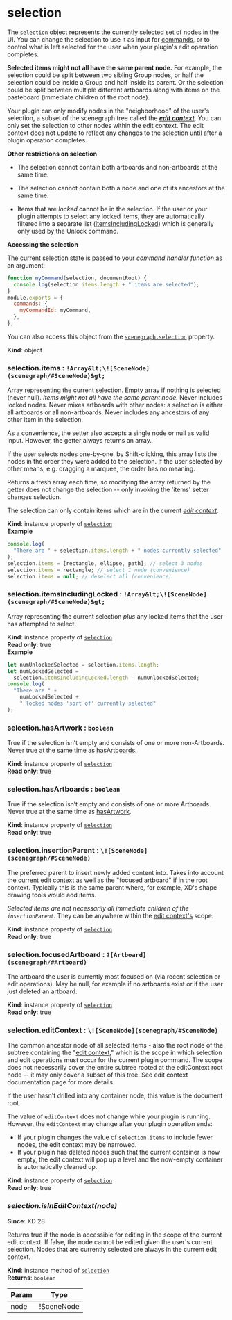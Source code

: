 # selection

The `selection` object represents the currently selected set of nodes in the UI. You can change the selection to use it as input
for [commands](/reference/commands/), or to control what is left selected for the user when your plugin's edit operation completes.

**Selected items might not all have the same parent node.** For example, the selection could be split between two sibling
Group nodes, or half the selection could be inside a Group and half inside its parent. Or the selection could be split between
multiple different artboards along with items on the pasteboard (immediate children of the root node).

Your plugin can only modify nodes in the "neighborhood" of the user's selection, a subset of the scenegraph tree called the
**_[edit context](/reference/core/edit-context/)_**. You can only set the selection to other nodes within the edit context.
The edit context does not update to reflect any changes to the selection until after a plugin operation completes.

**Other restrictions on selection**

- The selection cannot contain both artboards and non-artboards at the same time.

- The selection cannot contain both a node and one of its ancestors at the same time.

- Items that are _locked_ cannot be in the selection. If the user or your plugin attempts to select any locked items, they are
  automatically filtered into a separate list ([itemsIncludingLocked](#selection-itemsIncludingLocked)) which is generally only used by the Unlock
  command.

**Accessing the selection**

The current selection state is passed to your _command handler function_ as an argument:

```js
function myCommand(selection, documentRoot) {
  console.log(selection.items.length + " items are selected");
}
module.exports = {
  commands: {
    myCommandId: myCommand,
  },
};
```

You can also access this object from the [`scenegraph.selection`](/reference/scenegraph/#module_scenegraph-selection) property.

**Kind**: object

### selection.items : `!Array&lt;\![SceneNode](scenegraph/#SceneNode)&gt;`

Array representing the current selection. Empty array if nothing is selected (never null). _Items might not all have the same
parent node._ Never includes locked nodes. Never mixes artboards with other nodes: a selection is either all artboards or all
non-artboards. Never includes any ancestors of any other item in the selection.

As a convenience, the setter also accepts a single node or null as valid input. However, the getter always returns an array.

If the user selects nodes one-by-one, by Shift-clicking, this array lists the nodes in the order they were added to the selection.
If the user selected by other means, e.g. dragging a marquee, the order has no meaning.

Returns a fresh array each time, so modifying the array returned by the getter does not change the selection -- only invoking
the 'items' setter changes selection.

The selection can only contain items which are in the current _[edit context](/reference/core/edit-context/)._

**Kind**: instance property of [`selection`](#selection)  
**Example**

```js
console.log(
  "There are " + selection.items.length + " nodes currently selected"
);
selection.items = [rectangle, ellipse, path]; // select 3 nodes
selection.items = rectangle; // select 1 node (convenience)
selection.items = null; // deselect all (convenience)
```

### selection.itemsIncludingLocked : `!Array&lt;\![SceneNode](scenegraph/#SceneNode)&gt;`

Array representing the current selection _plus_ any locked items that the user has attempted to select.

**Kind**: instance property of [`selection`](#selection)  
**Read only**: true  
**Example**

```js
let numUnlockedSelected = selection.items.length;
let numLockedSelected =
  selection.itemsIncludingLocked.length - numUnlockedSelected;
console.log(
  "There are " +
    numLockedSelected +
    " locked nodes 'sort of' currently selected"
);
```

### selection.hasArtwork : `boolean`

True if the selection isn’t empty and consists of one or more non-Artboards. Never true at the same time as [hasArtboards](#selection-hasArtboards).

**Kind**: instance property of [`selection`](#selection)  
**Read only**: true

### selection.hasArtboards : `boolean`

True if the selection isn’t empty and consists of one or more Artboards. Never true at the same time as [hasArtwork](#selection-hasArtwork).

**Kind**: instance property of [`selection`](#selection)  
**Read only**: true

### selection.insertionParent : `\![SceneNode](scenegraph/#SceneNode)`

The preferred parent to insert newly added content into. Takes into account the current edit context as well as the "focused artboard" if in the root context.
Typically this is the same parent where, for example, XD's shape drawing tools would add items.

_Selected items are not necessarily all immediate children of the `insertionParent`._ They can be anywhere within the [edit context's](/reference/core/edit-context/) scope.

**Kind**: instance property of [`selection`](#selection)  
**Read only**: true

### selection.focusedArtboard : `?[Artboard](scenegraph/#Artboard)`

The artboard the user is currently most focused on (via recent selection or edit operations). May be null, for example if no artboards exist or if the user just deleted an artboard.

**Kind**: instance property of [`selection`](#selection)  
**Read only**: true

### selection.editContext : `\![SceneNode](scenegraph/#SceneNode)`

The common ancestor node of all selected items - also the root node of the subtree containing the "[edit context](/reference/core/edit-context/),"
which is the scope in which selection and edit operations must occur for the current plugin command. The scope does not
necessarily cover the entire subtree rooted at the editContext root node -- it may only cover a subset of this tree. See
edit context documentation page for more details.

If the user hasn't drilled into any container node, this value is the document root.

The value of `editContext` does not change while your plugin is running. However, the `editContext` may change after your plugin
operation ends:

- If your plugin changes the value of `selection.items` to include fewer nodes, the edit context may be narrowed.
- If your plugin has deleted nodes such that the current container is now empty, the edit context will pop up a level and the now-empty
  container is automatically cleaned up.

**Kind**: instance property of [`selection`](#selection)  
**Read only**: true

### _selection.isInEditContext(node)_

**Since**: XD 28

Returns true if the node is accessible for editing in the scope of the current edit context.
If false, the node cannot be edited given the user's current selection.
Nodes that are currently selected are always in the current edit context.

**Kind**: instance method of [`selection`](#selection)  
**Returns**: `boolean`

| Param | Type       |
| ----- | ---------- |
| node  | !SceneNode |

